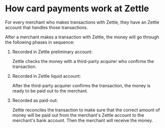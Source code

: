 How card payments work at Zettle
===
For every merchant who makes transactions with Zettle, they have an Zettle account that handles those transactions.

After a merchant makes a transaction with Zettle, the money will go through the following phases in sequence:
1. Recorded in Zettle preliminary account:
 
   Zettle checks the money with a third-party acquirer who confirms the transaction.
   
2. Recorded in Zettle liquid account:

   After the third-party acquirer confirms the transaction, the money is ready to be paid out to the merchant.
   
3. Recorded as paid-out: 
  
   Zettle reconciles the transaction to make sure that the correct amount of money will be paid out from the merchant's Zettle account to the merchant's bank account. Then the merchant will receive the money.
   
<!-- To added a flow chart -->
